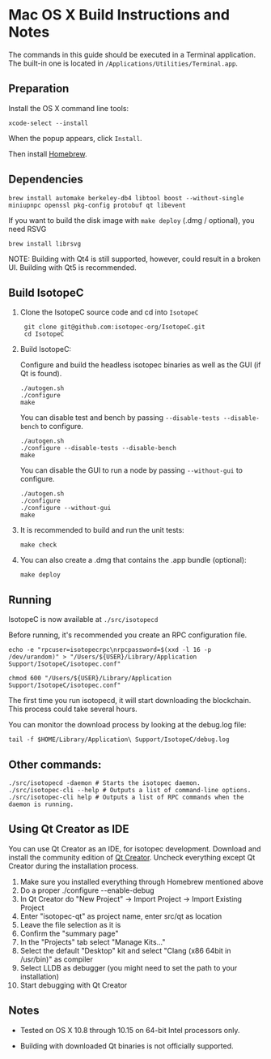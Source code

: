 Mac OS X Build Instructions and Notes
====================================
The commands in this guide should be executed in a Terminal application.
The built-in one is located in `/Applications/Utilities/Terminal.app`.

Preparation
-----------
Install the OS X command line tools:

`xcode-select --install`

When the popup appears, click `Install`.

Then install [Homebrew](https://brew.sh).

Dependencies
----------------------

    brew install automake berkeley-db4 libtool boost --without-single miniupnpc openssl pkg-config protobuf qt libevent

If you want to build the disk image with `make deploy` (.dmg / optional), you need RSVG

    brew install librsvg

NOTE: Building with Qt4 is still supported, however, could result in a broken UI. Building with Qt5 is recommended.

Build IsotopeC
------------------------

1. Clone the IsotopeC source code and cd into `IsotopeC`

        git clone git@github.com:isotopec-org/IsotopeC.git
        cd IsotopeC

2.  Build IsotopeC:

    Configure and build the headless isotopec binaries as well as the GUI (if Qt is found).

        ./autogen.sh
        ./configure
        make

    You can disable test and bench by passing `--disable-tests --disable-bench` to configure.

        ./autogen.sh
        ./configure --disable-tests --disable-bench
        make

    You can disable the GUI to run a node by passing `--without-gui` to configure.
        
        ./autogen.sh
        ./configure
        ./configure --without-gui
        make

3.  It is recommended to build and run the unit tests:

        make check

4.  You can also create a .dmg that contains the .app bundle (optional):

        make deploy

Running
-------
IsotopeC is now available at `./src/isotopecd`

Before running, it's recommended you create an RPC configuration file.

    echo -e "rpcuser=isotopecrpc\nrpcpassword=$(xxd -l 16 -p /dev/urandom)" > "/Users/${USER}/Library/Application Support/IsotopeC/isotopec.conf"

    chmod 600 "/Users/${USER}/Library/Application Support/IsotopeC/isotopec.conf"

The first time you run isotopecd, it will start downloading the blockchain. This process could take several hours.

You can monitor the download process by looking at the debug.log file:

    tail -f $HOME/Library/Application\ Support/IsotopeC/debug.log

Other commands:
-------

    ./src/isotopecd -daemon # Starts the isotopec daemon.
    ./src/isotopec-cli --help # Outputs a list of command-line options.
    ./src/isotopec-cli help # Outputs a list of RPC commands when the daemon is running.

Using Qt Creator as IDE
------------------------
You can use Qt Creator as an IDE, for isotopec development.
Download and install the community edition of [Qt Creator](https://www.qt.io/download/).
Uncheck everything except Qt Creator during the installation process.

1. Make sure you installed everything through Homebrew mentioned above
2. Do a proper ./configure --enable-debug
3. In Qt Creator do "New Project" -> Import Project -> Import Existing Project
4. Enter "isotopec-qt" as project name, enter src/qt as location
5. Leave the file selection as it is
6. Confirm the "summary page"
7. In the "Projects" tab select "Manage Kits..."
8. Select the default "Desktop" kit and select "Clang (x86 64bit in /usr/bin)" as compiler
9. Select LLDB as debugger (you might need to set the path to your installation)
10. Start debugging with Qt Creator

Notes
-----

* Tested on OS X 10.8 through 10.15 on 64-bit Intel processors only.

* Building with downloaded Qt binaries is not officially supported.
